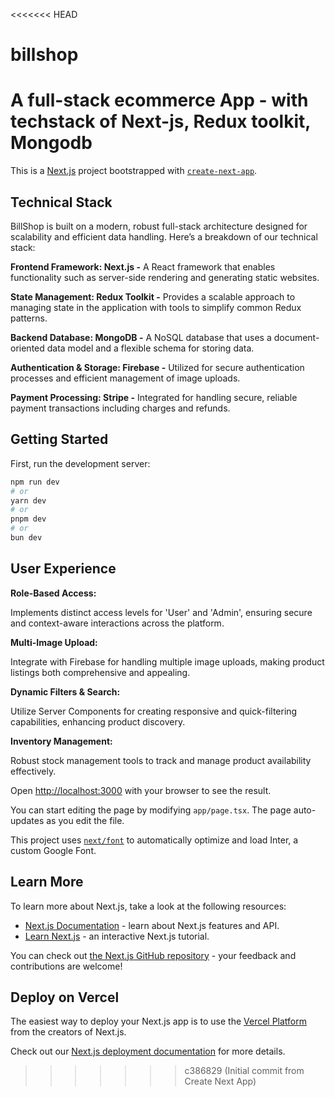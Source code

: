 <<<<<<< HEAD
# billshop
A full-stack ecommerce App - with techstack of Next-js, Redux toolkit, Mongodb
=======
This is a [Next.js](https://nextjs.org/) project bootstrapped with [`create-next-app`](https://github.com/vercel/next.js/tree/canary/packages/create-next-app).


## Technical Stack

BillShop is built on a modern, robust full-stack architecture designed for scalability and efficient data handling. Here’s a breakdown of our technical stack:


**Frontend Framework: Next.js -** A React framework that enables functionality such as server-side rendering and generating static websites.


**State Management: Redux Toolkit -** Provides a scalable approach to managing state in the application with tools to simplify common Redux patterns.


**Backend Database: MongoDB -** A NoSQL database that uses a document-oriented data model and a flexible schema for storing data.


**Authentication & Storage: Firebase -** Utilized for secure authentication processes and efficient management of image uploads.


****Payment Processing:** Stripe -** Integrated for handling secure, reliable payment transactions including charges and refunds.

## Getting Started

First, run the development server:

```bash
npm run dev
# or
yarn dev
# or
pnpm dev
# or
bun dev
```

 ## **User Experience**
 
**Role-Based Access:**

Implements distinct access levels for 'User' and 'Admin', ensuring secure and context-aware interactions across the platform.


**Multi-Image Upload:**

Integrate with Firebase for handling multiple image uploads, making product listings both comprehensive and appealing.


**Dynamic Filters & Search:**

Utilize Server Components for creating responsive and quick-filtering capabilities, enhancing product discovery.


**Inventory Management:**

Robust stock management tools to track and manage product availability effectively.


Open [http://localhost:3000](http://localhost:3000) with your browser to see the result.

You can start editing the page by modifying `app/page.tsx`. The page auto-updates as you edit the file.

This project uses [`next/font`](https://nextjs.org/docs/basic-features/font-optimization) to automatically optimize and load Inter, a custom Google Font.

## Learn More

To learn more about Next.js, take a look at the following resources:

- [Next.js Documentation](https://nextjs.org/docs) - learn about Next.js features and API.
- [Learn Next.js](https://nextjs.org/learn) - an interactive Next.js tutorial.

You can check out [the Next.js GitHub repository](https://github.com/vercel/next.js/) - your feedback and contributions are welcome!

## Deploy on Vercel

The easiest way to deploy your Next.js app is to use the [Vercel Platform](https://vercel.com/new?utm_medium=default-template&filter=next.js&utm_source=create-next-app&utm_campaign=create-next-app-readme) from the creators of Next.js.

Check out our [Next.js deployment documentation](https://nextjs.org/docs/deployment) for more details.
>>>>>>> c386829 (Initial commit from Create Next App)
